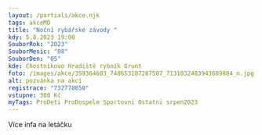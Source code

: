 ```yaml
---
layout: /partials/akce.njk
tags: akceMD
title: "Noční rybářské závody "
kdy: 5.8.2023 19:00
SouborRok: "2023"
SouborMesic: "08"
SouborDen: "05"
kde: Chostníkovo Hradiště rybník Grunt
foto: /images/akce/359364603_748653107267507_7131032483943689884_n.jpg
alt: pozvánka na akci
registrace: "732778850"
vstupne: 300 Kč
myTags: ProDeti ProDospele Sportovni Ostatni srpen2023
---
```

V﻿íce infa na letáčku